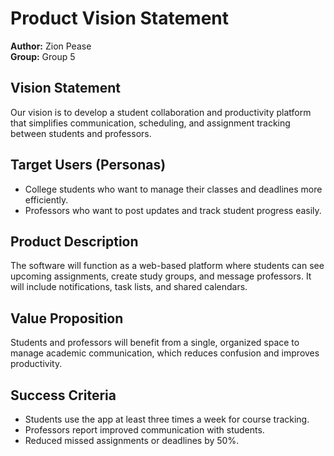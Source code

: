 # Product Vision Statement
**Author:** Zion Pease  
**Group:** Group 5  

## Vision Statement
Our vision is to develop a student collaboration and productivity platform that simplifies communication, scheduling, and assignment tracking between students and professors.

## Target Users (Personas)
- College students who want to manage their classes and deadlines more efficiently.  
- Professors who want to post updates and track student progress easily.  

## Product Description
The software will function as a web-based platform where students can see upcoming assignments, create study groups, and message professors. It will include notifications, task lists, and shared calendars.  

## Value Proposition
Students and professors will benefit from a single, organized space to manage academic communication, which reduces confusion and improves productivity.  

## Success Criteria
- Students use the app at least three times a week for course tracking.  
- Professors report improved communication with students.  
- Reduced missed assignments or deadlines by 50%.
